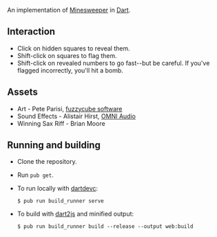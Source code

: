An implementation of
<a href="http://en.wikipedia.org/wiki/Minesweeper_(video_game)">Minesweeper</a>
in [Dart](https://dart.dev/).

## Interaction

 * Click on hidden squares to reveal them.
 * Shift-click on squares to flag them.
 * Shift-click on revealed numbers to go fast--but be careful. If you've flagged
   incorrectly, you'll hit a bomb.

## Assets
 * Art - Pete Parisi, [fuzzycube software](http://fuzzycubesoftware.com/)
 * Sound Effects - Alistair Hirst,
   [OMNI Audio](https://www.linkedin.com/in/alistairhirst/)
 * Winning Sax Riff - Brian Moore

## Running and building

 * Clone the repository.
 * Run `pub get`.
 * To run locally with [dartdevc](https://dart.dev/tools/dartdevc):
 
   ```console
   $ pub run build_runner serve
   ```

 * To build with [dart2js](https://dart.dev/tools/dart2js) and minified output:
 
   ```console
   $ pub run build_runner build --release --output web:build
   ```
